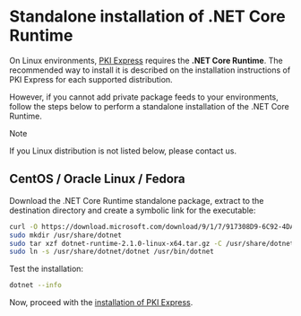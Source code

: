 ﻿# Standalone installation of .NET Core Runtime

On Linux environments, [PKI Express](../index.md) requires the **.NET Core Runtime**. The recommended way to install it
is described on the installation instructions of PKI Express for each supported distribution.

However, if you cannot add private package feeds to your environments, follow the steps below to perform a standalone installation of the .NET Core Runtime.

> [!NOTE]
> If you Linux distribution is not listed below, please contact us.

## CentOS / Oracle Linux / Fedora

<!--
    Apparently, 2.1 no longer requires doing a `sudo yum install libunwind libicu`:
    https://github.com/dotnet/core/blob/master/release-notes/download-archives/2.1.0-download.md
-->

Download the .NET Core Runtime standalone package, extract to the destination directory and create a symbolic link for the executable:

```sh
curl -O https://download.microsoft.com/download/9/1/7/917308D9-6C92-4DA5-B4B1-B4A19451E2D2/dotnet-runtime-2.1.0-linux-x64.tar.gz
sudo mkdir /usr/share/dotnet
sudo tar xzf dotnet-runtime-2.1.0-linux-x64.tar.gz -C /usr/share/dotnet
sudo ln -s /usr/share/dotnet/dotnet /usr/bin/dotnet
```

Test the installation:

```sh
dotnet --info
```

Now, proceed with the [installation of PKI Express](linux-centos.md#install).
